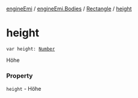 [engineEmi](../../index.md) / [engineEmi.Bodies](../index.md) / [Rectangle](index.md) / [height](./height.md)

# height

`var height: `[`Number`](https://kotlinlang.org/api/latest/jvm/stdlib/kotlin/-number/index.html)

Höhe

### Property

`height` - Höhe